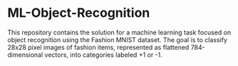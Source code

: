 # ML-Object-Recognition
This repository contains the solution for a machine learning task focused on object recognition using the Fashion MNIST dataset. The goal is to classify 28x28 pixel images of fashion items, represented as flattened 784-dimensional vectors, into categories labeled +1 or -1.
